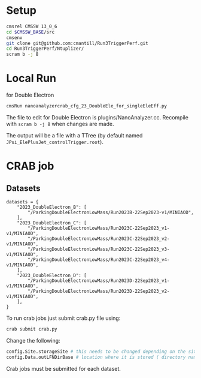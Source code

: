 # Setup
```bash
cmsrel CMSSW 13_0_6
cd $CMSSW_BASE/src
cmsenv
git clone git@github.com:cmantill/Run3TriggerPerf.git
cd Run3TriggerPerf/Ntuplizer/
scram b -j 8

```
# Local Run
for Double Electron
```bash
cmsRun nanoanalyzercrab_cfg_23_DoubleEle_for_singleEleEff.py
```
The file to edit for Double Electron is plugins/NanoAnalyzer.cc. Recompile with `scram b -j 8` when changes are made.

The output will be a file with a TTree (by default named `JPsi_ElePlusJet_controlTrigger.root`).

# CRAB job

## Datasets
```
datasets = {
    "2023_DoubleElectron_B": [
        "/ParkingDoubleElectronLowMass/Run2023B-22Sep2023-v1/MINIAOD",
    ],
    "2023_DoubleElectron_C": [
        "/ParkingDoubleElectronLowMass/Run2023C-22Sep2023_v1-v1/MINIAOD",
        "/ParkingDoubleElectronLowMass/Run2023C-22Sep2023_v2-v1/MINIAOD",
        "/ParkingDoubleElectronLowMass/Run2023C-22Sep2023_v3-v1/MINIAOD",
        "/ParkingDoubleElectronLowMass/Run2023C-22Sep2023_v4-v1/MINIAOD",
    ],
    "2023_DoubleElectron_D": [
        "/ParkingDoubleElectronLowMass/Run2023D-22Sep2023_v1-v1/MINIAOD",
        "/ParkingDoubleElectronLowMass/Run2023D-22Sep2023_v2-v1/MINIAOD",
    ],
}
```

To run crab jobs just submit crab.py file using:
```bash
crab submit crab.py
```

Change the following:
```python
config.Site.storageSite # this needs to be changed depending on the site where it is stored.
config.Data.outLFNDirBase # location where it is stored ( directory name) CHANGE USERNAME
```

Crab jobs must be submitted for each dataset.